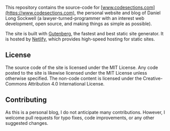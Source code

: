 This repository contains the source-code for
[www.codesections.com](https://www.codesections.com), the personal website and
blog of Daniel Long Sockwell (a lawyer-turned-programmer with an interest web development, open source, and making things as simple as possible).

The site is built with [Gutenberg](https://www.getgutenberg.io/), the fastest
and best static site generator.  It is hosted by
[Netlify](https://www.netlify.com/), which provides high-speed hosting for 
static sites.

## License
The source code of the site is licensed under the MIT License.  Any code posted
to the site is likewise licensed under the MIT License unless otherwise 
specified.  The non-code content is licensed under the Creative-Commons 
Attribution 4.0 International License.

## Contributing
As this is a personal blog, I do not anticipate many contributions.  However,
I welcome pull requests for typo fixes, code improvements, or any other suggested
changes.
